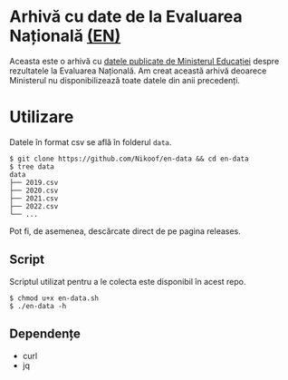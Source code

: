 # Arhivă cu date de la Evaluarea Națională [(EN)](../README.md)
Aceasta este o arhivă cu [datele publicate de Ministerul Educației](http://static.evaluare.edu.ro) despre rezultatele la Evaluarea Națională.
Am creat această arhivă deoarece Ministerul nu disponibilizează toate datele din anii precedenți.

# Utilizare
Datele în format csv se află în folderul `data`.
```
$ git clone https://github.com/Nikoof/en-data && cd en-data
$ tree data
data
├── 2019.csv
├── 2020.csv
├── 2021.csv
├── 2022.csv
└── ...
```
Pot fi, de asemenea, descărcate direct de pe pagina releases.

## Script
Scriptul utilizat pentru a le colecta este disponibil în acest repo.
```
$ chmod u+x en-data.sh
$ ./en-data -h
```

## Dependențe
- curl
- jq
